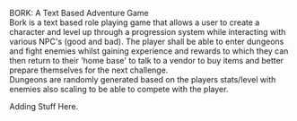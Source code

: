 BORK: A Text Based Adventure Game<br/>
Bork is a text based role playing game that allows a user to create a character
and level up through a progression system while interacting with various NPC's
(good and bad). The player shall be able to enter dungeons and fight enemies 
whilst gaining experience and rewards to which they can then return to their
'home base' to talk to a vendor to buy items and better prepare themselves for
the next challenge.<br/>
Dungeons are randomly generated based on the players stats/level with enemies 
also scaling to be able to compete with the player.

Adding Stuff Here.
